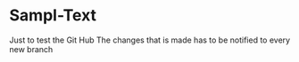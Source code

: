 # Sampl-Text
Just to test the Git Hub 
The changes that is made has to be notified to every new branch
